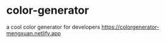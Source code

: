 # color-generator
a cool color generator for developers
https://colorgenerator-mengxuan.netlify.app
